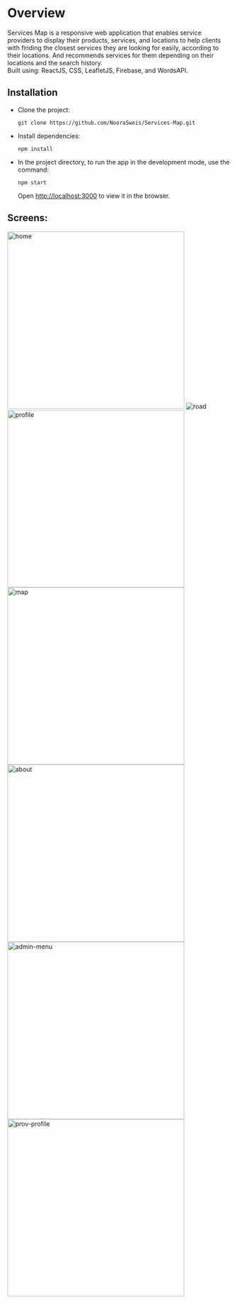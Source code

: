 # Overview

Services Map is a responsive web application that enables service providers to display their products, services, and locations to help clients with finding the closest services they are looking for easily, according to their locations. And recommends services for them depending on their locations and the search history. <br>
Built using: ReactJS, CSS, LeafletJS, Firebase, and WordsAPI.

## Installation
- Clone the project:

      git clone https://github.com/NooraSweis/Services-Map.git

- Install dependencies:

      npm install

- In the project directory, to run the app in the development mode, use the command:

      npm start
  Open [http://localhost:3000](http://localhost:3000) to view it in the browser.

## Screens:

<img height="400" src="https://i.ibb.co/sH1MzZb/home.png" alt="home" border="0">
<img src="https://i.ibb.co/C9h7W0n/road.png" alt="road" border="0">
<img height="400" src="https://i.ibb.co/bNm7HRy/profile.png" alt="profile" border="0">
<img height="400" src="https://i.ibb.co/FbFTx2z/map.png" alt="map" border="0">
<img height="400" src="https://i.ibb.co/DRKV9tV/about.png" alt="about" border="0">
<img height="400" src="https://i.ibb.co/jLL6ZwR/admin-menu.png" alt="admin-menu" border="0">
<img height="400" src="https://i.ibb.co/LS8KXGq/prov-profile.png" alt="prov-profile" border="0">
